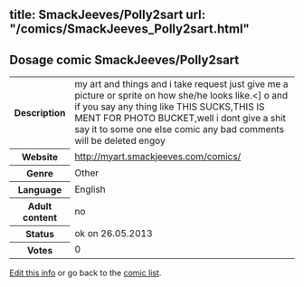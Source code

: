 title: SmackJeeves/Polly2sart
url: "/comics/SmackJeeves_Polly2sart.html"
---
Dosage comic SmackJeeves/Polly2sart
-----------------------------------------

<p id="msg"></p>
<script type="text/javascript">
if (window.location.search === '?edit_info_mail=sent_ok') {
  var elem = document.getElementById("msg");
  elem.innerHTML = 'Edited information sucessfully sent for review, which is usually done daily. Thanks!';
  elem.className = 'ok';
}
</script>
<table class="comicinfo">
<tr>
<th>Description</th><td>my art and things and i take request just give me a picture or sprite on how she/he looks like.&lt;] o and if you say any thing like THIS SUCKS,THIS IS MENT FOR PHOTO BUCKET,well i dont give a shit say it to some one else comic any bad comments will be deleted engoy</td>
</tr>
<tr>
<th>Website</th><td><a href="http://myart.smackjeeves.com/comics/">http://myart.smackjeeves.com/comics/</a></td>
</tr>
<tr>
<th>Genre</th><td>Other</td>
</tr>
<tr>
<th>Language</th><td>English</td>
</tr>
<tr>
<th>Adult content</th><td>no</td>
</tr>
<tr>
<th>Status</th><td>ok on 26.05.2013</td>
</tr>
<tr>
<th>Votes</th><td>0</td>
</tr>
</table>

[Edit this info](SmackJeeves_Polly2sart_edit.html) or go back to the [comic list](../comic-index.html).

